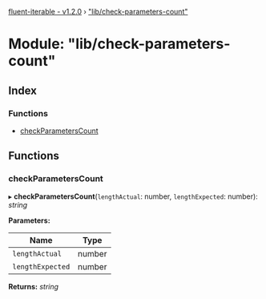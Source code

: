 [fluent-iterable - v1.2.0](../README.md) › ["lib/check-parameters-count"](_lib_check_parameters_count_.md)

# Module: "lib/check-parameters-count"

## Index

### Functions

* [checkParametersCount](_lib_check_parameters_count_.md#checkparameterscount)

## Functions

###  checkParametersCount

▸ **checkParametersCount**(`lengthActual`: number, `lengthExpected`: number): *string*

**Parameters:**

Name | Type |
------ | ------ |
`lengthActual` | number |
`lengthExpected` | number |

**Returns:** *string*

